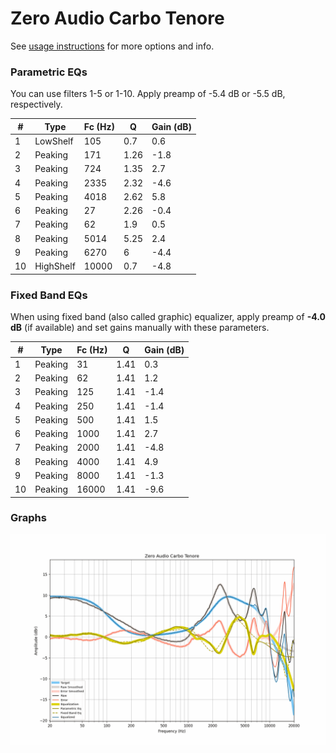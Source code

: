 # Zero Audio Carbo Tenore
See [usage instructions](https://github.com/jaakkopasanen/AutoEq#usage) for more options and info.

### Parametric EQs
You can use filters 1-5 or 1-10. Apply preamp of -5.4 dB or -5.5 dB, respectively.

|   # | Type      |   Fc (Hz) |    Q |   Gain (dB) |
|-----|-----------|-----------|------|-------------|
|   1 | LowShelf  |       105 | 0.7  |         0.6 |
|   2 | Peaking   |       171 | 1.26 |        -1.8 |
|   3 | Peaking   |       724 | 1.35 |         2.7 |
|   4 | Peaking   |      2335 | 2.32 |        -4.6 |
|   5 | Peaking   |      4018 | 2.62 |         5.8 |
|   6 | Peaking   |        27 | 2.26 |        -0.4 |
|   7 | Peaking   |        62 | 1.9  |         0.5 |
|   8 | Peaking   |      5014 | 5.25 |         2.4 |
|   9 | Peaking   |      6270 | 6    |        -4.4 |
|  10 | HighShelf |     10000 | 0.7  |        -4.8 |

### Fixed Band EQs
When using fixed band (also called graphic) equalizer, apply preamp of **-4.0 dB** (if available) and set gains manually with these parameters.

|   # | Type    |   Fc (Hz) |    Q |   Gain (dB) |
|-----|---------|-----------|------|-------------|
|   1 | Peaking |        31 | 1.41 |         0.3 |
|   2 | Peaking |        62 | 1.41 |         1.2 |
|   3 | Peaking |       125 | 1.41 |        -1.4 |
|   4 | Peaking |       250 | 1.41 |        -1.4 |
|   5 | Peaking |       500 | 1.41 |         1.5 |
|   6 | Peaking |      1000 | 1.41 |         2.7 |
|   7 | Peaking |      2000 | 1.41 |        -4.8 |
|   8 | Peaking |      4000 | 1.41 |         4.9 |
|   9 | Peaking |      8000 | 1.41 |        -1.3 |
|  10 | Peaking |     16000 | 1.41 |        -9.6 |

### Graphs
![](./Zero%20Audio%20Carbo%20Tenore.png)
